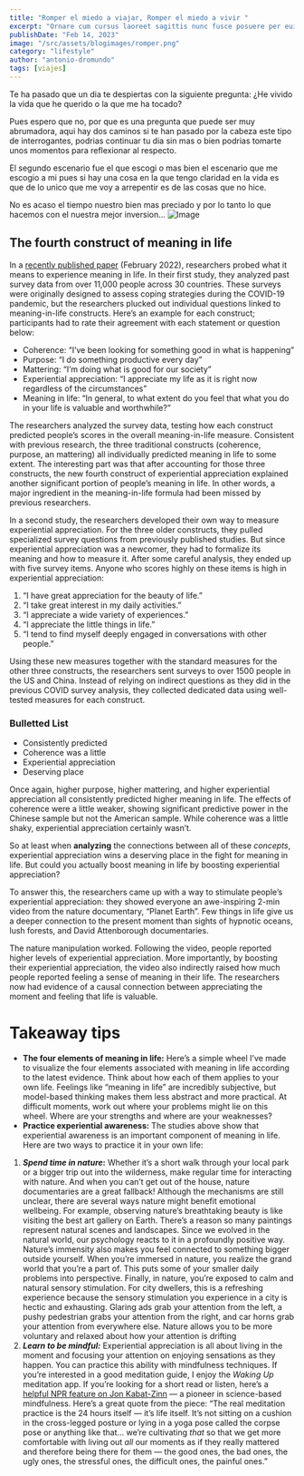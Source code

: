 ```yaml
---
title: "Romper el miedo a viajar, Romper el miedo a vivir "
excerpt: "Ornare cum cursus laoreet sagittis nunc fusce posuere per euismod dis vehicula a, semper fames lacus maecenas dictumst pulvinar neque enim non potenti. Torquent hac sociosqu eleifend potenti."
publishDate: "Feb 14, 2023"
image: "/src/assets/blogimages/romper.png"
category: "lifestyle"
author: "antonio-dromundo"
tags: [viajes]
---
```


Te ha pasado que un dia te despiertas con la siguiente pregunta: ¿He vivido la vida que he querido o la que me ha tocado? 

Pues espero que no, por que es una pregunta que puede ser muy abrumadora, aqui hay dos caminos si te han pasado por la cabeza este tipo de interrogantes, podrias continuar tu dia sin mas o bien podrias tomarte unos momentos para reflexionar al respecto.

El segundo escenario fue el que escogi o mas bien el escenario que me escogio a mi pues si hay una cosa en la que tengo claridad en la vida es que de lo unico que me voy a arrepentir es de las cosas que no hice.

No es acaso el tiempo nuestro bien mas preciado y por lo tanto lo que hacemos con el nuestra mejor inversion…
![Image](https://images.spr.so/cdn-cgi/imagedelivery/j42No7y-dcokJuNgXeA0ig/9b8a85f4-b8ee-4084-85f5-e6d2f5b9cdcd/IMG_1094/w=1920,quality=90,fit=scale-down)

## The fourth construct of meaning in life

In a [recently published paper](https://www.nature.com/articles/s41562-021-01283-6.pdf) (February 2022), researchers probed what it means to experience meaning in life. In their first study, they analyzed past survey data from over 11,000 people across 30 countries. These surveys were originally designed to assess coping strategies during the COVID-19 pandemic, but the researchers plucked out individual questions linked to meaning-in-life constructs. Here’s an example for each construct; participants had to rate their agreement with each statement or question below:

- Coherence: “I’ve been looking for something good in what is happening”
- Purpose: “I do something productive every day”
- Mattering: “I’m doing what is good for our society”
- Experiential appreciation: “I appreciate my life as it is right now regardless of the circumstances”
- Meaning in life: “In general, to what extent do you feel that what you do in your life is valuable and worthwhile?”

The researchers analyzed the survey data, testing how each construct predicted people’s scores in the overall meaning-in-life measure. Consistent with previous research, the three traditional constructs (coherence, purpose, an mattering) all individually predicted meaning in life to some extent. The interesting part was that after accounting for those three constructs, the new fourth construct of experiential appreciation explained another significant portion of people’s meaning in life. In other words, a major ingredient in the meaning-in-life formula had been missed by previous researchers.

In a second study, the researchers developed their own way to measure experiential appreciation. For the three older constructs, they pulled specialized survey questions from previously published studies. But since experiential appreciation was a newcomer, they had to formalize its meaning and how to measure it. After some careful analysis, they ended up with five survey items. Anyone who scores highly on these items is high in experiential appreciation:

1.  “I have great appreciation for the beauty of life.”
2.  “I take great interest in my daily activities.”
3.  “I appreciate a wide variety of experiences.”
4.  “I appreciate the little things in life.”
5.  “I tend to find myself deeply engaged in conversations with other people.”

Using these new measures together with the standard measures for the other three constructs, the researchers sent surveys to over 1500 people in the US and China. Instead of relying on indirect questions as they did in the previous COVID survey analysis, they collected dedicated data using well-tested measures for each construct.

### Bulletted List

- Consistently predicted
- Coherence was a little
- Experiential appreciation
- Deserving place

Once again, higher purpose, higher mattering, and higher experiential appreciation all consistently predicted higher meaning in life. The effects of coherence were a little weaker, showing significant predictive power in the Chinese sample but not the American sample. While coherence was a little shaky, experiential appreciation certainly wasn’t.

So at least when **analyzing** the connections between all of these _concepts_, experiential appreciation wins a deserving place in the fight for meaning in life. But could you actually boost meaning in life by boosting experiential appreciation?

To answer this, the researchers came up with a way to stimulate people’s experiential appreciation: they showed everyone an awe-inspiring 2-min video from the nature documentary, “Planet Earth”. Few things in life give us a deeper connection to the present moment than sights of hypnotic oceans, lush forests, and David Attenborough documentaries.

The nature manipulation worked. Following the video, people reported higher levels of experiential appreciation. More importantly, by boosting their experiential appreciation, the video also indirectly raised how much people reported feeling a sense of meaning in their life. The researchers now had evidence of a causal connection between appreciating the moment and feeling that life is valuable.

# Takeaway tips

- **The four elements of meaning in life:** Here’s a simple wheel I’ve made to visualize the four elements associated with meaning in life according to the latest evidence. Think about how each of them applies to your own life. Feelings like “meaning in life” are incredibly subjective, but model-based thinking makes them less abstract and more practical. At difficult moments, work out where your problems might lie on this wheel. Where are your strengths and where are your weaknesses?
- **Practice experiential awareness:** The studies above show that experiential awareness is an important component of meaning in life. Here are two ways to practice it in your own life:

1.  **_Spend time in nature_:** Whether it’s a short walk through your local park or a bigger trip out into the wilderness, make regular time for interacting with nature. And when you can’t get out of the house, nature documentaries are a great fallback! Although the mechanisms are still unclear, there are several ways nature might benefit emotional wellbeing. For example, observing nature’s breathtaking beauty is like visiting the best art gallery on Earth. There’s a reason so many paintings represent natural scenes and landscapes. Since we evolved in the natural world, our psychology reacts to it in a profoundly positive way. Nature’s immensity also makes you feel connected to something bigger outside yourself. When you’re immersed in nature, you realize the grand world that you’re a part of. This puts some of your smaller daily problems into perspective. Finally, in nature, you’re exposed to calm and natural sensory stimulation. For city dwellers, this is a refreshing experience because the sensory stimulation you experience in a city is hectic and exhausting. Glaring ads grab your attention from the left, a pushy pedestrian grabs your attention from the right, and car horns grab your attention from everywhere else. Nature allows you to be more voluntary and relaxed about how your attention is drifting
2.  **_Learn to be mindful:_** Experiential appreciation is all about living in the moment and focusing your attention on enjoying sensations as they happen. You can practice this ability with mindfulness techniques. If you’re interested in a good meditation guide, I enjoy the _Waking Up_ meditation app. If you’re looking for a short read or listen, here’s a [helpful NPR feature on Jon Kabat-Zinn](https://www.npr.org/2021/12/21/1066585316/mindfulness-meditation-with-john-kabat-zinn) — a pioneer in science-based mindfulness. Here’s a great quote from the piece: “The real meditation practice is the 24 hours itself — it’s life itself. It’s not sitting on a cushion in the cross-legged posture or lying in a yoga pose called the corpse pose or anything like that… we’re cultivating _that_ so that we get more comfortable with living out _all_ our moments as if they really mattered and therefore being there for them — the good ones, the bad ones, the ugly ones, the stressful ones, the difficult ones, the painful ones.”
